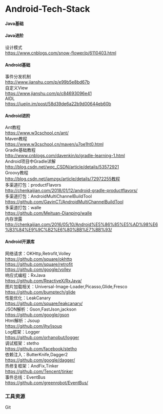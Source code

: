 # Android-Tech-Stack

#### Java基础
#### Java进阶
设计模式  
https://www.cnblogs.com/snow-flower/p/6110403.html  

#### Android基础
事件分发机制  
http://www.jianshu.com/p/e99b5e8bd67b  
自定义View  
https://www.jianshu.com/p/c84693096e41  
AIDL  
https://juejin.im/post/58d39de6a22b9d00644eb60b  

#### Android进阶
Ant教程  
https://www.w3cschool.cn/ant/  
Maven教程  
https://www.w3cschool.cn/maven/u7oe1ht0.html  
Gradle基础教程  
http://www.cnblogs.com/davenkin/p/gradle-learning-1.html  
Android项目中Gradle详解  
http://blog.csdn.net/wqc_CSDN/article/details/53572921  
Groovy教程  
http://blog.csdn.net/iamzgx/article/details/72972255教程  
多渠道打包：productFlavors  
http://chenkaijian.com/2018/01/12/android-gradle-productflavors/  
多渠道打包：AndroidMultiChannelBuildTool  
https://github.com/GavinCT/AndroidMultiChannelBuildTool  
多渠道打包：walle  
https://github.com/Meituan-Dianping/walle  
内存泄露  
http://chenkaijian.com/2016/05/10/Android%E5%86%85%E5%AD%98%E6%B3%84%E9%9C%B2%E6%80%BB%E7%BB%93/  

#### Android开源库
网络请求：OKHttp,Retrofit,Volley  
https://github.com/square/okhttp  
https://github.com/square/retrofit  
https://github.com/google/volley  
响应式编程：RxJava  
https://github.com/ReactiveX/RxJava/  
图片加载相关：Universal-Image-Loader,Picasso,Glide,Fresco  
https://github.com/bumptech/glide  
性能优化：LeakCanary  
https://github.com/square/leakcanary/  
JSON解析：Gson,FastJson,jackson  
https://github.com/google/gson  
Html解析：Jsoup  
https://github.com/jhy/jsoup  
Log框架：Logger  
https://github.com/orhanobut/logger  
调试框架：stetho  
https://github.com/facebook/stetho  
依赖注入：ButterKnife,Dagger2  
https://github.com/google/dagger/  
热修复框架：AndFix,Tinker  
https://github.com/Tencent/tinker  
事件总线：EventBus  
https://github.com/greenrobot/EventBus/  

### 工具资源
Git  
